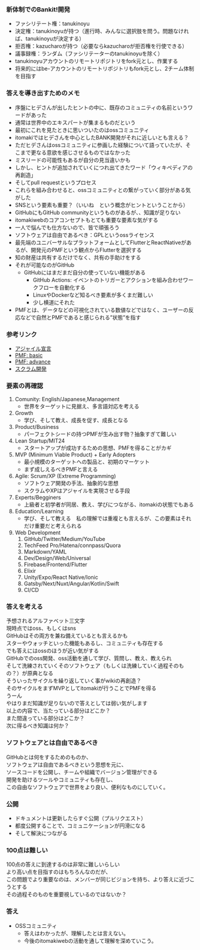  ### 新体制でのBankit!開発

 - ファシリテート権：tanukinoyu
 - 決定権：tanukinoyuが持つ（進行時、みんなに選択肢を問う。問題なければ、tanukinoyuが決定する）
 - 拒否権：kazucharoが持つ（必要ならkazucharoが拒否権を行使できる）
 - 議事録権：ランダム（ファシリテーターのtanukinoyuを除く）
 - tanukinoyuアカウントのリモートリポジトリをfork元とし、作業する
 - 将来的にはbe-アカウントのリモートリポジトリもfork元とし、2チーム体制を目指す
    
 ### 答えを導き出すためのメモ

 - 序盤にヒデさんが出したヒントの中に、既存のコミュニティの名前というワードがあった
 - 通常は世界中のエキスパートが集まるものだという
 - 最初にこれを見たときに思いついたのはossコミュニティ
 - itomakiではヒデさんを中心としたBANK開発がそれに近しいとも言える？
 - ただヒデさんはossコミュニティに参画した経験について語っていたが、そこまで更なる意欲を感じさせるものではなかった
 - ミスリードの可能性もあるが自分の見当違いかも
 - しかし、ヒントが追加されていくにつれ出てきたワード「ウィキペディアの再創造」
 - そしてpull requestというプロセス
 - これらを組み合わせると、ossコミュニティとの繋がっていく部分がある気がした
 - SNSという要素も重要？（いいね　という概念がヒントということから）
 - GitHubにもGitHub communityというものがあるが、、知識が足りない
 - itomakiwebのコアコンセプトもとても重要な要素な気がする
 - 一人で悩んでも仕方ないので、皆で頑張ろう
 - ソフトウェアは自由であるべき：GPLというossライセンス
 - 最先端のユニバーサルなプラットフォームとしてFlutterとReactNativeがあるが、開発元のPMFという観点からFlutterを選択する
 - 知の財産は共有するだけでなく、共有の手助けをする
 - それが可能なのがGitHub
    - GitHubにはまだまだ自分の使っていない機能がある
       - GitHub Actions: イベントのトリガーとアクションを組み合わせワークフローを自動化する
       - LinuxやDockerなど知るべき要素が多くまだ難しい
       - 少し横道にそれた
 - PMFとは、データなどの可視化されている数値などではなく、ユーザーの反応などで自然とPMFであると感じられる”状態”を指す

 ### 参考リンク

 - [アジャイル宣言](https://agilemanifesto.org/iso/ja/manifesto.html)
 - [PMF: basic](https://note.com/kenichiro_hara/n/nde3bf0c242b1)
 - [PMF: advance](https://note.com/kenichiro_hara/n/nec3b6d791039)
 - [スクラム開発](https://www.pastoraldog.com/THESCRUMPRIMER_ja.pdf)
 
 ### 要素の再確認
 
 1. Comunity: English/Japanese,Management
    - 世界をターゲットに見据え、多言語対応を考える
 1. Growth
    - 学び、そして教え、成長を促す、成長となる
 1. Product/Business
    - パーフェクトシードの持つPMFが生み出す物？抽象すぎて難しい
 1. Lean Startup/MIT24
    - スタートアップが成功するための思想、PMFを得ることがカギ
 1. MVP (Minimum Viable Product) + Early Adopters
    - 最小規模のターゲットへの製品と、初期のマーケット
    - まず成しえるべきPMFと言える
 1. Agile: Scrum/XP (Extreme Programming)
    - ソフトウェア開発の手法、抽象的な思想
    - スクラムやXPはアジャイルを実現させる手段
 1. Experts/Begginers
    - 上級者と初学者が同居、教え、学びにつながる、itomakiの状態でもある
 1. Education/Learning
    - 学び、そして教える　私の理解では重複とも言えるが、この要素はそれだけ重要だと考えられる
 1. Web Development
    1. GitHub/Twitter/Medium/YouTube
    1. TechFeed Pro/Hatena/connpass/Quora
    1. Markdown/YAML
    1. Dev/Design/Web/Universal
    1. Firebase/Frontend/Flutter
    1. Elixir
    1. Unity/Expo/React Native/Ionic
    1. Gatsby/Next/Nuxt/Angular/Kotlin/Swift
    1. CI/CD
 
 ### 答えを考える
 
 予想されるアルファベット三文字  
 現時点ではoss、もしくはsns  
 GitHubはその両方を兼ね備えているとも言えるかも  
 スターやウォッチといった機能もあるし、コミュニティも存在する  
 でも答えにはossのほうが近い気がする  
 GitHubでのoss開発、oss活動を通して学び、質問し、教え、教えられ  
 そして洗練されていくそのソフトウェア（もしくは洗練していく過程そのもの？）が原典となる  
 そういったサイクルを繰り返していく事がwikiの再創造？  
 そのサイクルをまずMVPとしてitomakiが行うことでPMFを得る  
 うーん  
 やはりまだ知識が足りないので答えとしては弱い気がします  
 以上の内容で、当たっている部分はどこか？  
 また間違っている部分はどこか？  
 次に得るべき知識は何か？  

 ### ソフトウェアとは自由であるべき
 
GitHubとは何をするためのものか、  
ソフトウェアは自由であるべきという思想を元に、  
ソースコードを公開し、チームや組織でバージョン管理ができる  
開発を助けるツールやコミュニティも存在し、  
この自由なソフトウェアで世界をより良い、便利なものにしていく。  

 ### 公開
 
 - ドキュメントは更新したらすぐ公開（プルリクエスト）
 - 都度公開することで、コミュニケーションが円滑になる
 - そして解決につながる
 
 ### 100点は難しい
 
100点の答えに到達するのは非常に難しいらしい  
より高い点を目指すのはもちろんなのだが、  
この問題でより重要なのは、メンバーが同じビジョンを持ち、より答えに近づこうとする  
その過程そのものを重要視しているのではないか？  

 ### 答え
 
 - OSSコミュニティ
   - 答えはわかったが、理解したとは言えない。
   - 今後のitomakiwebの活動を通して理解を深めていこう。
